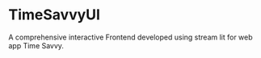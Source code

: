 # TimeSavvyUI
A comprehensive interactive Frontend developed using stream lit for web app Time Savvy.
